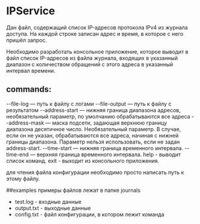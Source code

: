 # IPService
Дан  файл, содержащий список IP-адресов протокола IPv4 из журнала доступа. На каждой строке записан адрес и время, в которое с него пришёл запрос.

Необходимо разработать консольное приложение, которое  выводит в файл список IP-адресов из файла журнала, входящих в указанный диапазон с количеством обращений с этого адреса в указанный интервал времени.

## commands:

--file-log — путь к файлу с логами
--file-output — путь к файлу с результатом
--address-start —  нижняя граница диапазона адресов, необязательный параметр, по умолчанию обрабатываются все адреса
--address-mask — маска подсети, задающая верхнюю границу диапазона десятичное число. Необязательный параметр. В случае, если он не указан, обрабатываются все адреса, начиная с нижней границы диапазона. Параметр нельзя использовать, если не задан address-start.
--time-start —  нижняя граница временного интервала.
--time-end — верхняя граница временного интервала.
help - выводит список команд.
exit - выходит из консольного приложения.

для чтения файла конфигурации необходимо просто написать путь к этому файлу.

##examples
примеры файлов лежат в папке journals
* test.log - входные данные
* output.txt - выходные данные
* config.txt - файл конфигурации, в котором лежит команда

